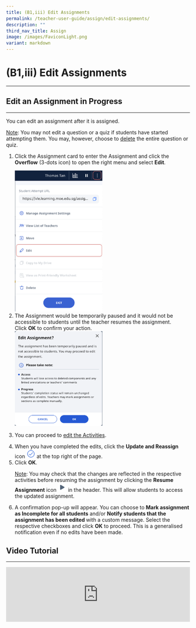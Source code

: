 ```yaml
---
title: (B1,iii) Edit Assignments
permalink: /teacher-user-guide/assign/edit-assignments/
description: ""
third_nav_title: Assign
image: /images/FaviconLight.png
variant: markdown
---
```

<h1 id="edit-assignments">(B1,iii) Edit Assignments</h1><hr>
<h2 id="-edit-an-assignment-in-progress-">Edit an Assignment in Progress</h2>
<hr>
<p>You can edit an assignment after it is assigned.</p>
<p><u>Note</u>: You may not edit a question or a quiz if students have started attempting them. You may, however, choose to <a target="_blank" href="/teacher-user-guide/assign/delete-assignments/">delete</a> the entire question or quiz.</p>
<ol>
<li><p>Click the Assignment card to enter the Assignment and click the <strong>Overflow</strong> (3-dots icon) to open the right menu and select <strong>Edit</strong>.</p>
<img alt="Edit  Assignments" style="width: 50%;" src="/images/2Teacher/AS-EditAssignment1.png">
</li>
	<li>The Assignment would be temporarily paused and it would not be accessible to students until the teacher resumes the assignment. Click&nbsp;<b>OK</b>&nbsp;to confirm your action.</li>	
<img alt="Edit  Assignments" style="width: 50%;" src="/images/2Teacher/AS-EditAssignment2.png">
<li><p>You can proceed to <a target="_blank" href="/teacher-user-guide/author/edit-activities-and-sections/">edit the Activities</a>.</p>
</li>
<li>When you have completed the edits, click the <strong>Update and Reassign</strong> icon <img style="width:1.5rem; display: inline;" src="/images/Icons/Done.svg"> at the top right of the page.</li>
<li>Click <strong>OK</strong>.</li>
<p><u>Note</u>: You may check that the changes are reflected in the respective activities before resuming the assignment by clicking the <strong>Resume Assignment</strong> icon <img style="width:1.5rem; display: inline;" src="/images/Icons/Play.svg"> in the header. This will allow students to access the updated assignment.</p>
<li>A confirmation pop-up will appear. You can choose to <strong>Mark assignment as Incomplete for all students</strong> and/or <strong>Notify students that the assignment has been edited </strong> with a custom message. Select the respective checkboxes and click <strong>OK</strong> to proceed. This is a generalised notification even if no edits have been made.</li>
</ol>
<h2>Video Tutorial</h2>
<hr>
<div class="bp-youtube">
<iframe allowfullscreen="" allow="accelerometer; autoplay; clipboard-write; encrypted-media; gyroscope; picture-in-picture; web-share" frameborder="0" title="SLS R19 Edit an Assignment" src="https://www.youtube.com/embed/MOqPIOcrBjU" height="100%" width="100%"></iframe>
</div>